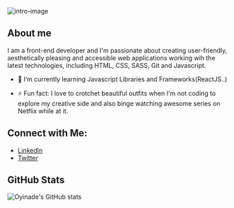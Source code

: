 <img alt='intro-image' src='https://s3.amazonaws.com/shecodesio-production/uploads/files/000/044/933/original/Dark_Think_Positive_Be_Positive_Quote_Wallpaper_Dekstop_%282%29.png?1661765992' />


## About me
I am a front-end developer and I'm passionate about creating user-friendly, aesthetically pleasing and accessible web applications working wih the latest technologies, including HTML, CSS, SASS, Git and Javascript. 

- 🌱 I’m currently learning Javascript Libraries and Frameworks(ReactJS..)

- ⚡ Fun fact: I love to crotchet beautiful outfits when I'm not coding to explore my creative side and also binge watching awesome series on Netflix while at it.

## Connect with Me:
<ul>
  <li><a href='https://www.linkedin.com/in/oyinade-hillary-adereti-933621239/'>LinkedIn</a></li>
  <li><a href='https://twitter.com/Oyinn14'>Twitter</a></li>
</ul>

## GitHub Stats

![Oyinade's GitHub stats](https://github-readme-stats.vercel.app/api?username=oyinade3&show_icons=true&theme=jolly&PAT_1)

<!--
**Oyinade3/Oyinade3** is a ✨ _special_ ✨ repository because its `README.md` (this file) appears on your GitHub profile.

Here are some ideas to get you started:

- 🔭 I’m currently working on ...

- 👯 I’m looking to collaborate on ...
- 🤔 I’m looking for help with ...
- 💬 Ask me about ...
- 📫 How to reach me: ...
- 😄 Pronouns: ...
-->
